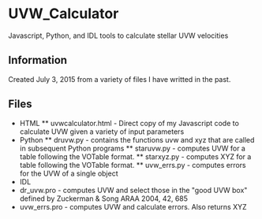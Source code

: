 # UVW_Calculator
Javascript, Python, and IDL tools to calculate stellar UVW velocities

## Information
Created July 3, 2015 from a variety of files I have writted in the past.

## Files
* HTML
** uvwcalculator.html - Direct copy of my Javascript code to calculate UVW given a variety of input parameters
* Python
** druvw.py - contains the functions uvw and xyz that are called in subsequent Python programs
** staruvw.py - computes UVW for a table following the VOTable format.
** starxyz.py - computes XYZ for a table following the VOTable format.
** uvw_errs.py - computes errors for the UVW of a single object
* IDL
* dr_uvw.pro - computes UVW and select those in the "good UVW box" defined by Zuckerman & Song ARAA 2004, 42, 685
* uvw_errs.pro - computes UVW and calculate errors. Also returns XYZ